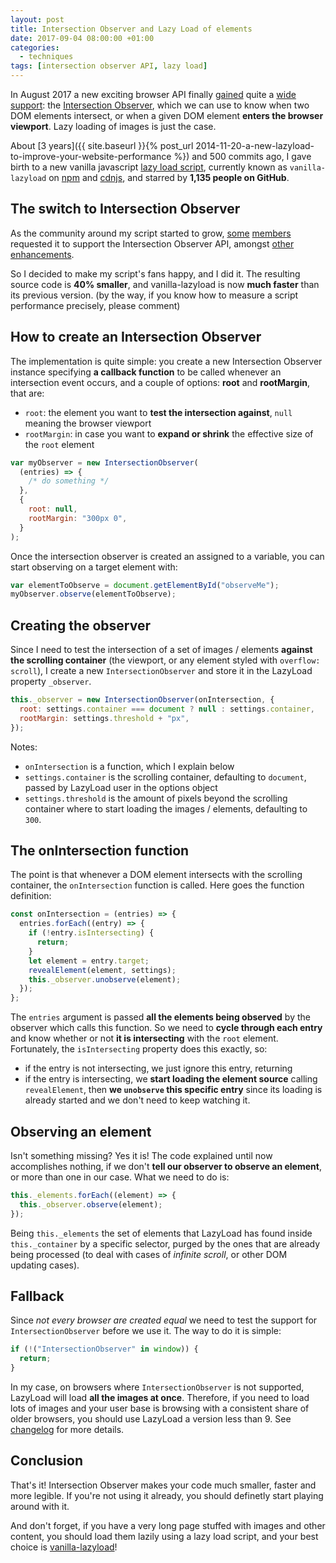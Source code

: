 ```yaml
---
layout: post
title: Intersection Observer and Lazy Load of elements
date: 2017-09-04 08:00:00 +01:00
categories:
  - techniques
tags: [intersection observer API, lazy load]
---
```


In August 2017 a new exciting browser API finally [gained](https://hacks.mozilla.org/2017/08/intersection-observer-comes-to-firefox/) quite a [wide support](https://caniuse.com/#search=IntersectionObserver): the [Intersection Observer](https://developer.mozilla.org/en-US/docs/Web/API/Intersection_Observer_API), which we can use to know when two DOM elements intersect, or when a given DOM element **enters the browser viewport**. Lazy loading of images is just the case.

About [3 years]({{ site.baseurl }}{% post_url 2014-11-20-a-new-lazyload-to-improve-your-website-performance %}) and 500 commits ago, I gave birth to a new vanilla javascript [lazy load script](https://github.com/verlok/lazyload), currently known as `vanilla-lazyload` on [npm](https://www.npmjs.com/package/vanilla-lazyload) and [cdnjs](https://cdnjs.com/libraries/vanilla-lazyload), and starred by **1,135 people on GitHub**.

## The switch to Intersection Observer

As the community around my script started to grow, [some](https://github.com/si14) [members](https://github.com/ricardobrandao) requested it to support the Intersection Observer API, amongst [other enhancements](https://github.com/verlok/lazyload/issues?q=label%3Aenhancement+is%3Aclosed).

So I decided to make my script's fans happy, and I did it. The resulting source code is **40% smaller**, and vanilla-lazyload is now **much faster** than its previous version. (by the way, if you know how to measure a script performance precisely, please comment)

## How to create an Intersection Observer

The implementation is quite simple: you create a new Intersection Observer instance specifying **a callback function** to be called whenever an intersection event occurs, and a couple of options: **root** and **rootMargin**, that are:

- `root`: the element you want to **test the intersection against**, `null` meaning the browser viewport
- `rootMargin`: in case you want to **expand or shrink** the effective size of the `root` element

```js
var myObserver = new IntersectionObserver(
  (entries) => {
    /* do something */
  },
  {
    root: null,
    rootMargin: "300px 0",
  }
);
```

Once the intersection observer is created an assigned to a variable, you can start observing on a target element with:

```js
var elementToObserve = document.getElementById("observeMe");
myObserver.observe(elementToObserve);
```

## Creating the observer

Since I need to test the intersection of a set of images / elements **against the scrolling container** (the viewport, or any element styled with `overflow: scroll`), I create a new `IntersectionObserver` and store it in the LazyLoad property `_observer`.

```js
this._observer = new IntersectionObserver(onIntersection, {
  root: settings.container === document ? null : settings.container,
  rootMargin: settings.threshold + "px",
});
```

Notes:

- `onIntersection` is a function, which I explain below
- `settings.container` is the scrolling container, defaulting to `document`, passed by LazyLoad user in the options object
- `settings.threshold` is the amount of pixels beyond the scrolling container where to start loading the images / elements, defaulting to `300`.

## The onIntersection function

The point is that whenever a DOM element intersects with the scrolling container, the `onIntersection` function is called. Here goes the function definition:

```js
const onIntersection = (entries) => {
  entries.forEach((entry) => {
    if (!entry.isIntersecting) {
      return;
    }
    let element = entry.target;
    revealElement(element, settings);
    this._observer.unobserve(element);
  });
};
```

The `entries` argument is passed **all the elements being observed** by the observer which calls this function. So we need to **cycle through each entry** and know whether or not **it is intersecting** with the `root` element. Fortunately, the `isIntersecting` property does this exactly, so:

- if the entry is not intersecting, we just ignore this entry, returning
- if the entry is intersecting, we **start loading the element source** calling `revealElement`, then **we `unobserve` this specific entry** since its loading is already started and we don't need to keep watching it.

## Observing an element

Isn't something missing? Yes it is! The code explained until now accomplishes nothing, if we don't **tell our observer to observe an element**, or more than one in our case. What we need to do is:

```js
this._elements.forEach((element) => {
  this._observer.observe(element);
});
```

Being `this._elements` the set of elements that LazyLoad has found inside `this._container` by a specific selector, purged by the ones that are already being processed (to deal with cases of _infinite scroll_, or other DOM updating cases).

## Fallback

Since _not every browser are created equal_ we need to test the support for `IntersectionObserver` before we use it. The way to do it is simple:

```js
if (!("IntersectionObserver" in window)) {
  return;
}
```

In my case, on browsers where `IntersectionObserver` is not supported, LazyLoad will load **all the images at once**. Therefore, if you need to load lots of images and your user base is browsing with a consistent share of older browsers, you should use LazyLoad a version less than 9. See [changelog](https://github.com/verlok/lazyload/blob/master/CHANGELOG.md) for more details.

## Conclusion

That's it! Intersection Observer makes your code much smaller, faster and more legible. If you're not using it already, you should definetly start playing around with it.

And don't forget, if you have a very long page stuffed with images and other content, you should load them lazily using a lazy load script, and your best choice is [vanilla-lazyload](https://github.com/verlok/lazyload)!
